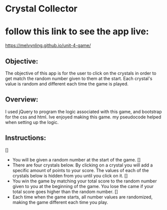# Crystal Collector
# follow this link to see the app live: #
https://melvynling.github.io/unit-4-game/

## Objective:

The objective of this app is for the user to click on the crystals in order to get match the random number given to them at the start. Each crystal's value is random and different each time the game is played. 

## Overview:

I used jQuery to program the logic associated with this game, and bootstrap for the css and html. 
Ive enjoyed making this game. my pseudocode helped when setting up the logic.

## Instructions:
[]
* You will be given a random number at the start of the game. 
[]
* There are four crystals below. By clicking on a crystal you will add a specific amount of points to your score. The values of each of the crystals below is hidden from you until you click on it. 
[]
* You win the game by matching your total score to the random number given to you at the beginning of the game. You lose the came if your total score goes higher than the random number.
[]
* Each time when the game starts, all number values are randomized, making the game different each time you play.



                                                        

